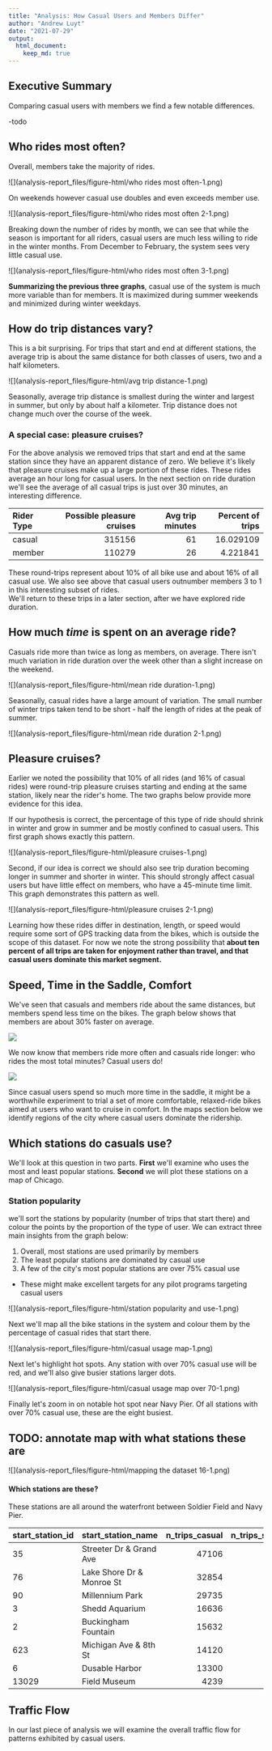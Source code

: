 ```yaml
---
title: "Analysis: How Casual Users and Members Differ"
author: "Andrew Luyt"
date: "2021-07-29"
output: 
  html_document:
    keep_md: true
---
```






## Executive Summary
Comparing casual users with members we find a few notable differences.

-todo

## Who rides most often?
Overall, members take the majority of rides. 

![](analysis-report_files/figure-html/who rides most often-1.png)<!-- -->

On weekends however casual use doubles and even exceeds member use. 

![](analysis-report_files/figure-html/who rides most often 2-1.png)<!-- -->

Breaking down the number of rides by month, we can see that while the season
is important for all riders, casual users are much less willing to ride in
the winter months. From December to February, the system sees very little casual use.

![](analysis-report_files/figure-html/who rides most often 3-1.png)<!-- -->

**Summarizing the previous three graphs**, casual use of the system is much
more variable than for members. It is maximized
during summer weekends and minimized during winter weekdays.

## How do trip distances vary?

This is a bit surprising.  For trips that start and end at different stations,
the average trip is about the same distance for
both classes of users, two and a half kilometers.  

![](analysis-report_files/figure-html/avg trip distance-1.png)<!-- -->

Seasonally, average trip distance is smallest during the winter and largest  
in summer, but only by about half a kilometer.
Trip distance does not change much over the course of the week.

### A special case: pleasure cruises?

For the above analysis we removed trips that start and end 
at the same station since they have an apparent distance of zero. We believe
it's likely that pleasure cruises make up a large portion of these rides.
These rides average an hour long for casual users.
In the 
next section on ride duration we'll see the average of all casual trips is just
over 30 minutes, an interesting difference.


|Rider Type | Possible pleasure cruises| Avg trip minutes| Percent of trips|
|:----------|-------------------------:|----------------:|----------------:|
|casual     |                    315156|               61|        16.029109|
|member     |                    110279|               26|         4.221841|

These round-trips represent about 10% of 
all bike use and about 16% of all casual use. We also see above that casual 
users outnumber members 3 to 1 in this interesting subset of rides.  
We'll return to these trips in a later section, after we have explored
ride duration.

## How much *time* is spent on an average ride?
Casuals ride more than twice as long as members, on average.  There isn't
much variation in ride duration over the week other than a slight increase
on the weekend.

![](analysis-report_files/figure-html/mean ride duration-1.png)<!-- -->

Seasonally, casual rides have a large amount of variation. The small number of
winter trips taken tend to be short - half the length of rides at the peak of summer.

![](analysis-report_files/figure-html/mean ride duration 2-1.png)<!-- -->

## Pleasure cruises?

Earlier we noted the possibility that 10% of all rides (and 16% of casual
rides) were round-trip
pleasure cruises starting and ending at the same station, likely near the
rider's home. The two graphs below provide more evidence for this idea.

If our hypothesis is correct, the percentage of this type of ride should shrink
in winter and grow in summer and be mostly confined to casual users.  This
first graph shows exactly this pattern.

![](analysis-report_files/figure-html/pleasure cruises-1.png)<!-- -->

Second, if our idea is correct we should also see trip duration becoming longer
in summer and shorter in winter. This should strongly affect casual users but
have little effect on members, who have a 45-minute time limit.  This graph
demonstrates this pattern as well.

![](analysis-report_files/figure-html/pleasure cruises 2-1.png)<!-- -->

Learning how these rides differ in destination, length, or speed would require 
some sort of GPS tracking data from the bikes, which is outside the scope of 
this dataset.  For now we note the strong possibility that **about ten percent
of all trips are taken for enjoyment rather than travel, and that casual users
dominate this market segment.**

## Speed, Time in the Saddle, Comfort

We've seen that casuals and members ride about the same distances, but members
spend less time on the bikes. The graph below shows that members are about
30% faster on average.

![](analysis-report_files/figure-html/unnamed-chunk-1-1.png)<!-- -->

We now know that members ride more often and casuals ride longer: who rides the 
most total minutes?  Casual users do!

![](analysis-report_files/figure-html/unnamed-chunk-2-1.png)<!-- -->

Since casual users spend so much more time in the saddle, it might be a
worthwhile experiment to trial a set of more comfortable, relaxed-ride bikes
aimed at users who want to cruise in comfort.  In the maps section below we
identify regions of the city where casual users dominate the ridership.

## Which stations do casuals use?

We'll look at this question in two parts.  **First** we'll examine who uses
the most and least popular stations.  **Second** we will plot these stations on a
map of Chicago.

### Station popularity

we'll sort the stations
by popularity (number of trips that start there) and colour the points by the
proportion of the type of user.
We can extract three main insights from the  graph below:

1. Overall, most stations are used primarily by members
1. The least popular stations are dominated by casual use
1. A few of the city's most popular stations are over 75% casual use
  - These might make excellent targets for any pilot programs targeting casual
  users

![](analysis-report_files/figure-html/station popularity and use-1.png)<!-- -->

Next we'll map all the bike stations in the system and colour them by the
percentage of casual rides that start there.



![](analysis-report_files/figure-html/casual usage map-1.png)<!-- -->

Next let's highlight hot spots.  Any station with over 70% casual use will
be red, and we'll also give busier stations larger dots.

![](analysis-report_files/figure-html/casual usage map over 70-1.png)<!-- -->

Finally let's zoom in on notable hot spot near Navy Pier.  Of all stations with
over 70% casual use, these are the eight busiest.



## TODO: annotate map with what stations these are

![](analysis-report_files/figure-html/mapping the dataset 16-1.png)<!-- -->

#### Which stations are these?

These stations are all around the waterfront between Soldier Field and
Navy Pier.


|start_station_id |start_station_name        | n_trips_casual| n_trips_station| p_trips_casual| station_lng| station_lat|
|:----------------|:-------------------------|--------------:|---------------:|--------------:|-----------:|-----------:|
|35               |Streeter Dr & Grand Ave   |          47106|           60903|      0.7734594|   -87.61205|    41.89228|
|76               |Lake Shore Dr & Monroe St |          32854|           45142|      0.7277923|   -87.61674|    41.88097|
|90               |Millennium Park           |          29735|           36742|      0.8092918|   -87.62408|    41.88104|
|3                |Shedd Aquarium            |          16636|           22112|      0.7523517|   -87.61536|    41.86723|
|2                |Buckingham Fountain       |          15632|           18812|      0.8309590|   -87.62053|    41.87650|
|623              |Michigan Ave & 8th St     |          14120|           19543|      0.7225093|   -87.62398|    41.87275|
|6                |Dusable Harbor            |          13300|           18977|      0.7008484|   -87.61281|    41.88697|
|13029            |Field Museum              |           4239|            5648|      0.7505312|   -87.61789|    41.86531|

## Traffic Flow
In our last piece of analysis we will examine the overall traffic flow for
patterns exhibited by casual users.












